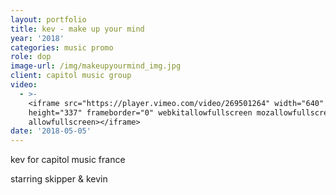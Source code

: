 ```yaml
---
layout: portfolio
title: kev - make up your mind
year: '2018'
categories: music promo
role: dop
image-url: /img/makeupyourmind_img.jpg
client: capitol music group
video:
  - >-
    <iframe src="https://player.vimeo.com/video/269501264" width="640"
    height="337" frameborder="0" webkitallowfullscreen mozallowfullscreen
    allowfullscreen></iframe>
date: '2018-05-05'
---
```

kev for capitol music france

starring skipper & kevin

